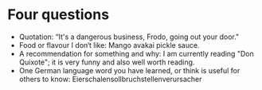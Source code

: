 # Four questions

- Quotation: “It's a dangerous business, Frodo, going out your door."
- Food or flavour I don‘t like: Mango avakai pickle sauce.
- A recommendation for something and why: I am currently reading "Don Quixote"; it is very funny and also well worth reading.
- One German language word you have learned, or think is useful for others to know: Eierschalensollbruchstellenverursacher
